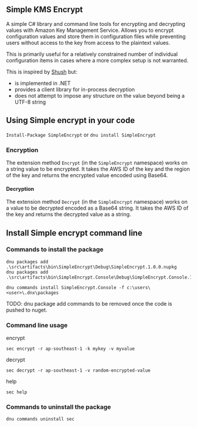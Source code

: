 ## Simple KMS Encrypt

A simple C# library and command line tools for encrypting and decrypting values
with Amazon Key Management Service. Allows you to encrypt configuration values
and store them in configuration files while preventing users without access to
the key from access to the plaintext values.

This is primarily useful for a relatively constrained number of individual
configuration items in cases where a more complex setup is not warranted.

This is inspired by [Shush](https://github.com/realestate-com-au/shush) but:

* is implemented in .NET
* provides a client library for in-process decryption
* does not attempt to impose any structure on the value beyond being a UTF-8
string

## Using Simple encrypt in your code

`Install-Package SimpleEncrypt`
or
`dnu install SimpleEncrypt`

### Encryption

The extension method `Encrypt` (in the `SimpleEncrypt` namespace) works on a
string value to be encrypted. It takes the AWS ID of the key and the region of
the key and returns the encrypted value encoded using Base64.

#### Decryption

The extension method `Decrypt` (in the `SimpleEncrypt` namespace) works on a
value to be decrypted encoded as a Base64 string. It takes the AWS ID of the key
and returns the decrypted value as a string.


## Install Simple encrypt command line

### Commands to install the package
```
dnu packages add .\src\artifacts\bin\SimpleEncrypt\Debug\SimpleEncrypt.1.0.0.nupkg
dnu packages add .\src\artifacts\bin\SimpleEncrypt.Console\Debug\SimpleEncrypt.Console.1.0.0.nupkg

dnu commands install SimpleEncrypt.Console -f c:\users\<user>\.dnx\packages
```

TODO: dnu package add commands to be removed once the code is pushed to nuget.

### Command line usage

encrypt

`sec encrypt -r ap-southeast-1 -k mykey -v myvalue`

decrypt

`sec decrypt -r ap-southeast-1 -v random-encrypted-value`

help

`sec help`

### Commands to uninstall the package

```
dnu commands uninstall sec
```
